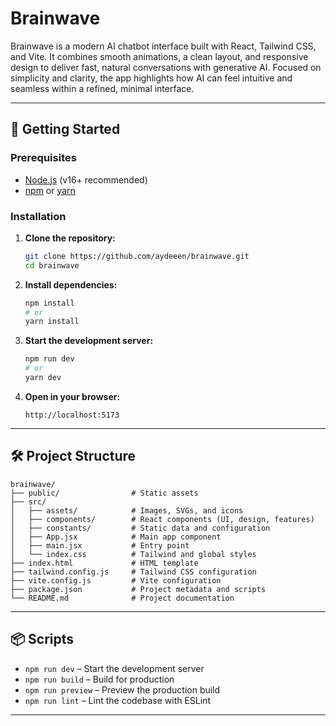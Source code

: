 # Brainwave

Brainwave is a modern AI chatbot interface built with React, Tailwind CSS, and Vite. It combines smooth animations, a clean layout, and responsive design to deliver fast, natural conversations with generative AI. Focused on simplicity and clarity, the app highlights how AI can feel intuitive and seamless within a refined, minimal interface.

---

## 🚀 Getting Started

### Prerequisites

-  [Node.js](https://nodejs.org/) (v16+ recommended)
-  [npm](https://www.npmjs.com/) or [yarn](https://yarnpkg.com/)

### Installation

1. **Clone the repository:**

   ```sh
   git clone https://github.com/aydeeen/brainwave.git
   cd brainwave
   ```

2. **Install dependencies:**

   ```sh
   npm install
   # or
   yarn install
   ```

3. **Start the development server:**

   ```sh
   npm run dev
   # or
   yarn dev
   ```

4. **Open in your browser:**
   ```
   http://localhost:5173
   ```

---

## 🛠️ Project Structure

```
brainwave/
├── public/                # Static assets
├── src/
│   ├── assets/            # Images, SVGs, and icons
│   ├── components/        # React components (UI, design, features)
│   ├── constants/         # Static data and configuration
│   ├── App.jsx            # Main app component
│   ├── main.jsx           # Entry point
│   └── index.css          # Tailwind and global styles
├── index.html             # HTML template
├── tailwind.config.js     # Tailwind CSS configuration
├── vite.config.js         # Vite configuration
├── package.json           # Project metadata and scripts
└── README.md              # Project documentation
```

---

## 📦 Scripts

-  `npm run dev` – Start the development server
-  `npm run build` – Build for production
-  `npm run preview` – Preview the production build
-  `npm run lint` – Lint the codebase with ESLint

---
